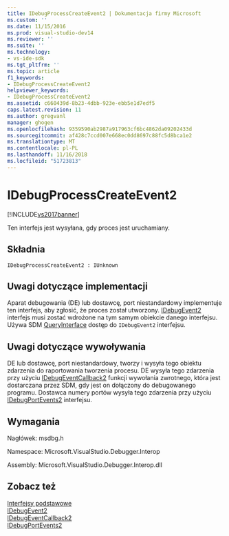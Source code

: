 ```yaml
---
title: IDebugProcessCreateEvent2 | Dokumentacja firmy Microsoft
ms.custom: ''
ms.date: 11/15/2016
ms.prod: visual-studio-dev14
ms.reviewer: ''
ms.suite: ''
ms.technology:
- vs-ide-sdk
ms.tgt_pltfrm: ''
ms.topic: article
f1_keywords:
- IDebugProcessCreateEvent2
helpviewer_keywords:
- IDebugProcessCreateEvent2
ms.assetid: c660439d-8b23-4dbb-923e-ebb5e1d7edf5
caps.latest.revision: 11
ms.author: gregvanl
manager: ghogen
ms.openlocfilehash: 9359590ab2987a917963cf6bc4862da09202433d
ms.sourcegitcommit: af428c7ccd007e668ec0dd8697c88fc5d8bca1e2
ms.translationtype: MT
ms.contentlocale: pl-PL
ms.lasthandoff: 11/16/2018
ms.locfileid: "51723813"
---
```

# <a name="idebugprocesscreateevent2"></a>IDebugProcessCreateEvent2
[!INCLUDE[vs2017banner](../../../includes/vs2017banner.md)]

Ten interfejs jest wysyłana, gdy proces jest uruchamiany.  
  
## <a name="syntax"></a>Składnia  
  
```  
IDebugProcessCreateEvent2 : IUnknown  
```  
  
## <a name="notes-for-implementers"></a>Uwagi dotyczące implementacji  
 Aparat debugowania (DE) lub dostawcę, port niestandardowy implementuje ten interfejs, aby zgłosić, że proces został utworzony. [IDebugEvent2](../../../extensibility/debugger/reference/idebugevent2.md) interfejs musi zostać wdrożone na tym samym obiekcie danego interfejsu. Używa SDM [QueryInterface](http://msdn.microsoft.com/library/62fce95e-aafa-4187-b50b-e6611b74c3b3) dostęp do `IDebugEvent2` interfejsu.  
  
## <a name="notes-for-callers"></a>Uwagi dotyczące wywoływania  
 DE lub dostawcę, port niestandardowy, tworzy i wysyła tego obiektu zdarzenia do raportowania tworzenia procesu. DE wysyła tego zdarzenia przy użyciu [IDebugEventCallback2](../../../extensibility/debugger/reference/idebugeventcallback2.md) funkcji wywołania zwrotnego, która jest dostarczana przez SDM, gdy jest on dołączony do debugowanego programu. Dostawca numery portów wysyła tego zdarzenia przy użyciu [IDebugPortEvents2](../../../extensibility/debugger/reference/idebugportevents2.md) interfejsu.  
  
## <a name="requirements"></a>Wymagania  
 Nagłówek: msdbg.h  
  
 Namespace: Microsoft.VisualStudio.Debugger.Interop  
  
 Assembly: Microsoft.VisualStudio.Debugger.Interop.dll  
  
## <a name="see-also"></a>Zobacz też  
 [Interfejsy podstawowe](../../../extensibility/debugger/reference/core-interfaces.md)   
 [IDebugEvent2](../../../extensibility/debugger/reference/idebugevent2.md)   
 [IDebugEventCallback2](../../../extensibility/debugger/reference/idebugeventcallback2.md)   
 [IDebugPortEvents2](../../../extensibility/debugger/reference/idebugportevents2.md)

